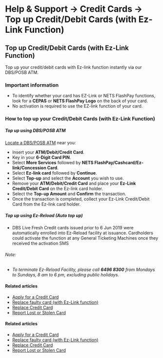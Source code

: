 # Help & Support -> Credit Cards -> Top up Credit/Debit Cards (with Ez-Link Function)

## Top up Credit/Debit Cards (with Ez-Link Function)

Top up your credit/debit cards with Ez-link function instantly via our DBS/POSB ATM.

### Important information

  * To identify whether your card has EZ-Link or NETS FlashPay functions, look for a **CEPAS** or **NETS FlashPay Logo** on the back of your card.
  * No activation is required to use the EZ-link function of your card.



### How to top up your Credit/Debit Cards (with Ez-Link Function)

#####  Top up using DBS/POSB ATM

[Locate a DBS/POSB ATM](https://www.dbs.com.sg/index/locator.page) near you: 

  * Insert your **ATM/Debit/Credit Card**.
  * Key in your **6-Digit Card PIN**.
  * Select **More Services** followed by **NETS FlashPay/Cashcard/Ez-link/Concession Card**.
  * Select **Ez-link card** followed by **Continue**.
  * Select **Top-up** and select the **Account** you wish to use.
  * Remove your **ATM/Debit/Credit Card** and place your **Ez-Link Credit/Debit Card** on the Ez-link card holder.
  * Select the **Top-up Amount** and **Confirm** the transaction.
  * Once the transaction is completed, collect your Ez-Link Credit/Debit Card from the Ez-link card holder.



#####  Top up using Ez-Reload (Auto top up)

  * DBS Live Fresh Credit cards issued prior to 6 Jun 2019 were automatically enrolled into Ez-Reload facility at issuance. Cardholders could activate the function at any General Ticketing Machines once they received the activation SMS 



###### Note:

  * _To terminate Ez-Reload Facility, please call **6496 8300** from Mondays to Sundays, 8 am to 6 pm, excluding public holidays._



#### Related articles

  * [Apply for a Credit Card](https://www.dbs.com.sg/personal/support/card-application-new-card.html)
  * [Replace faulty card (with Ez-Link function)](https://www.dbs.com.sg/personal/support/card-matters-malfunctioned-card-ezlink-function.html)
  * [Replace Credit Card ](https://www.dbs.com.sg/personal/support/card-issues-card-replacement.html)
  * [Report Lost or Stolen Card](https://www.dbs.com.sg/personal/support/card-issues-lost-card.html)



#### Related articles

  * [Apply for a Credit Card](https://www.dbs.com.sg/personal/support/card-application-new-card.html)
  * [Replace faulty card (with Ez-Link function)](https://www.dbs.com.sg/personal/support/card-matters-malfunctioned-card-ezlink-function.html)
  * [Replace Credit Card ](https://www.dbs.com.sg/personal/support/card-issues-card-replacement.html)
  * [Report Lost or Stolen Card](https://www.dbs.com.sg/personal/support/card-issues-lost-card.html)


